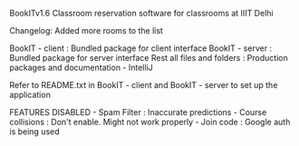 BookITv1.6
Classroom reservation software for classrooms at IIIT Delhi

Changelog:
Added more rooms to the list

BookIT - client : Bundled package for client interface
BookIT - server : Bundled package for server interface
Rest all files and folders : Production packages and documentation - IntelliJ

Refer to README.txt in BookIT - client and BookIT - server to set up the application

FEATURES DISABLED
	- Spam Filter 		: Inaccurate predictions
	- Course collisions	: Don't enable. Might not work properly
	- Join code 		: Google auth is being used
	
	
